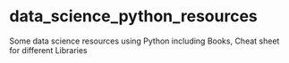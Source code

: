 # data_science_python_resources
Some data science resources using Python including Books, Cheat sheet for different Libraries  
